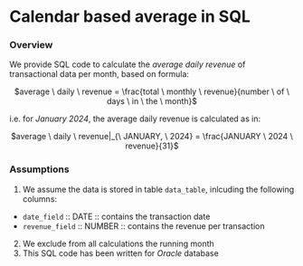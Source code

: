 # Calendar based average in SQL

### Overview
We provide SQL code to calculate the _average daily revenue_ of transactional data per month, based on formula:
<p align="center">
$average \ daily \ revenue = \frac{total \ monthly \ revenue}{number \ of \ days \ in \ the \ month}$
</p>

i.e. for _January 2024_, the average daily revenue is calculated as in:
<p align="center">
$average \ daily \ revenue|_{\ JANUARY, \ 2024} = \frac{JANUARY \ 2024 \ revenue}{31}$
</p>

### Assumptions
1. We assume the data is stored in table ```data_table```, inlcuding the following columns:
  * ```date_field``` :: DATE :: contains the transaction date
  * ```revenue_field``` :: NUMBER :: contains the revenue per transaction
2. We exclude from all calculations the running month
3. This SQL code has been written for _Oracle_ database
